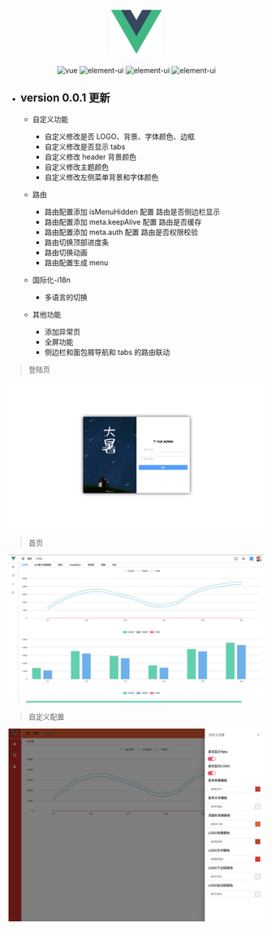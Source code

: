 <p align="center">
  <img width="100" src="./src/assets/logo.png">
</p>
<p align="center">
    <img src="https://img.shields.io/badge/vue-2.6.10-brightgreen.svg" alt="vue">
    <img src="https://img.shields.io/badge/element--ui-2.11.0-brightgreen.svg" alt="element-ui">
    <img src="https://img.shields.io/badge/vue--cli-3.0-brightgreen.svg" alt="element-ui">
    <img src="https://img.shields.io/badge/vue--i18n-8.12.0-brightgreen.svg" alt="element-ui">
</p>

- ## version 0.0.1 更新

  - 自定义功能

    - 自定义修改是否 LOGO、背景、字体颜色、边框
    - 自定义修改是否显示 tabs
    - 自定义修改 header 背景颜色
    - 自定义修改主题颜色
    - 自定义修改左侧菜单背景和字体颜色

  - 路由

    - 路由配置添加 isMenuHidden 配置 路由是否侧边栏显示
    - 路由配置添加 meta.keepAlive 配置 路由是否缓存
    - 路由配置添加 meta.auth 配置 路由是否权限校验
    - 路由切换顶部进度条
    - 路由切换动画
    - 路由配置生成 menu

  - 国际化-i18n

    - 多语言的切换

  - 其他功能
    - 添加异常页
    - 全屏功能
    - 侧边栏和面包屑导航和 tabs 的路由联动

> 登陆页

![登陆页](src/assets/readme/WX20190728-105113@2x.png)

> 首页

![首页](src/assets/readme/WechatIMG75.png)

> 自定义配置

![菜单栏自定义配色](src/assets/readme/WX20190808-084700@2x.png)
